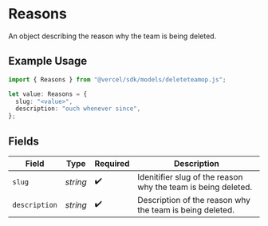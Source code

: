 # Reasons

An object describing the reason why the team is being deleted.

## Example Usage

```typescript
import { Reasons } from "@vercel/sdk/models/deleteteamop.js";

let value: Reasons = {
  slug: "<value>",
  description: "ouch whenever since",
};
```

## Fields

| Field                                                         | Type                                                          | Required                                                      | Description                                                   |
| ------------------------------------------------------------- | ------------------------------------------------------------- | ------------------------------------------------------------- | ------------------------------------------------------------- |
| `slug`                                                        | *string*                                                      | :heavy_check_mark:                                            | Idenitifier slug of the reason why the team is being deleted. |
| `description`                                                 | *string*                                                      | :heavy_check_mark:                                            | Description of the reason why the team is being deleted.      |